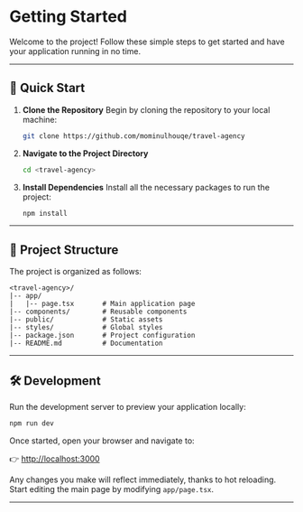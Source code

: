 # Getting Started

Welcome to the project! Follow these simple steps to get started and have your application running in no time.

---

## 🚀 Quick Start

1. **Clone the Repository**
   Begin by cloning the repository to your local machine:

   ```bash
   git clone https://github.com/mominulhouqe/travel-agency
   ```

2. **Navigate to the Project Directory**

   ```bash
   cd <travel-agency>
   ```

3. **Install Dependencies**
   Install all the necessary packages to run the project:

   ```bash
   npm install
   ```

---

## 🔧 Project Structure

The project is organized as follows:

```
<travel-agency>/
|-- app/
|   |-- page.tsx       # Main application page
|-- components/        # Reusable components
|-- public/            # Static assets
|-- styles/            # Global styles
|-- package.json       # Project configuration
|-- README.md          # Documentation
```

---

## 🛠 Development

Run the development server to preview your application locally:

```bash
npm run dev

```

Once started, open your browser and navigate to:

👉 [http://localhost:3000](http://localhost:3000)

Any changes you make will reflect immediately, thanks to hot reloading. Start editing the main page by modifying `app/page.tsx`.

---

<!-- ## 🌐 Deploy on Vercel

Deploying to production is seamless with Vercel:

1. Push your code to a GitHub, GitLab, or Bitbucket repository.
2. Sign in to [Vercel](https://vercel.com/) and import your repository.
3. Configure the project settings as needed and click **Deploy**.

Your application will be live at a Vercel-provided URL! -->
